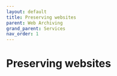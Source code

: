 ```yaml
---
layout: default
title: Preserving websites
parent: Web Archiving
grand_parent: Services
nav_order: 1
---
```

# Preserving websites